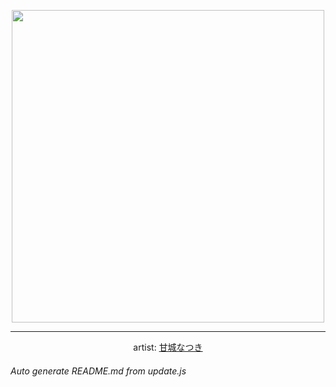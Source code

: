 
<p align="center">
  <img width="500" src="https://nekos.best/api/v2/neko/0018.png">
  <hr/>
  <center>
    artist: <a href="https://www.pixiv.net/artworks/71896975">甘城なつき</a>
  </center>
</p>


###### Auto generate README.md from update.js

